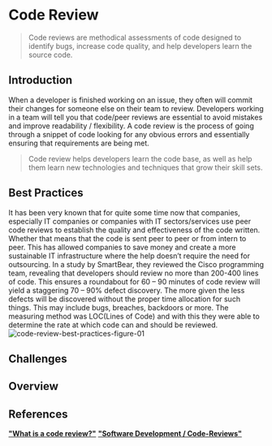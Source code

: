 # Code Review

> Code reviews are methodical assessments of code designed to identify bugs, increase code quality, and help developers learn the source code.

## Introduction
When a developer is finished working on an issue, they often will commit their changes for someone else on their team to review.
Developers working in a team will tell you that code/peer reviews are essential to avoid mistakes and improve readability / flexibility.
A code review is the process of going through a snippet of code looking for any obvious errors and essentially ensuring that requirements are being met.
> Code review helps developers learn the code base, as well as help them learn new technologies and techniques that grow their skill sets.

## Best Practices
It has been very known that for quite some time now that companies, especially IT companies or companies with IT sectors/services use peer code reviews to establish the
quality and effectiveness of the code written. Whether that means that the code is sent peer to peer or from intern to peer. This has allowed companies to save money and create
a more sustainable IT infrastructure where the help doesn’t require the need for outsourcing.
In a study by SmartBear, they reviewed the Cisco programming team, revealing that developers should review no more than 200-400 lines of code. This ensures a roundabout
for 60 – 90 minutes of code review will yield a staggering 70 – 90% defect discovery. The more given the less defects will be discovered without the proper time allocation for such
things. This may include bugs, breaches, backdoors or more. The measuring method was LOC(Lines of Code) and with this they were able to determine the rate at which code can
and should be reviewed.
![code-review-best-practices-figure-01](https://github.com/user-attachments/assets/36502f6f-8377-4583-864b-3cd0644a0d5d)

## Challenges 

## Overview

## References
[**"What is a code review?"**](https://about.gitlab.com/topics/version-control/what-is-code-review/#conclusion)
[**"Software Development / Code-Reviews"**](https://www.atlassian.com/agile/software-development/code-reviews)
